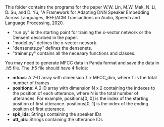 This folder contains the programs for the paper 
W.W. Lin, M.W. Mak, N. Li, D. Su, and D. Yu, "A Framework for Adapting DNN Speaker
Embedding Across Languages, IEEE/ACM Transactions on Audio, Speech and Language Processing, 2020.

* "run.py" is the starting point for training the x-vector network or the Densent described in the paper. 
* "model.py" defines the x-vector network. 
* "densenets.py" defines the densenets.
* "trainer.py" contains all the neceaary functions and classes.

You may need to generate MFCC data in Panda format and save the data in .h5 file. 
The .h5 file should have 4 fields:

* **mfccs**: A 2-D array with dimension T x MFCC_dim, where T is the total number of frames
* **positions**: A 2-D array with dimension N x 2 containing the indexes to the position of each utterance, where N is the total number of utterances. For example, positions[0, 0] is the index of the starting position of first utterance. positions[0, 1] is the index of the ending position of first utterance. 
* **spk_ids**: Strings containing the speaker IDs
* **utt_ids**: Strings containing the utterance IDs
   
